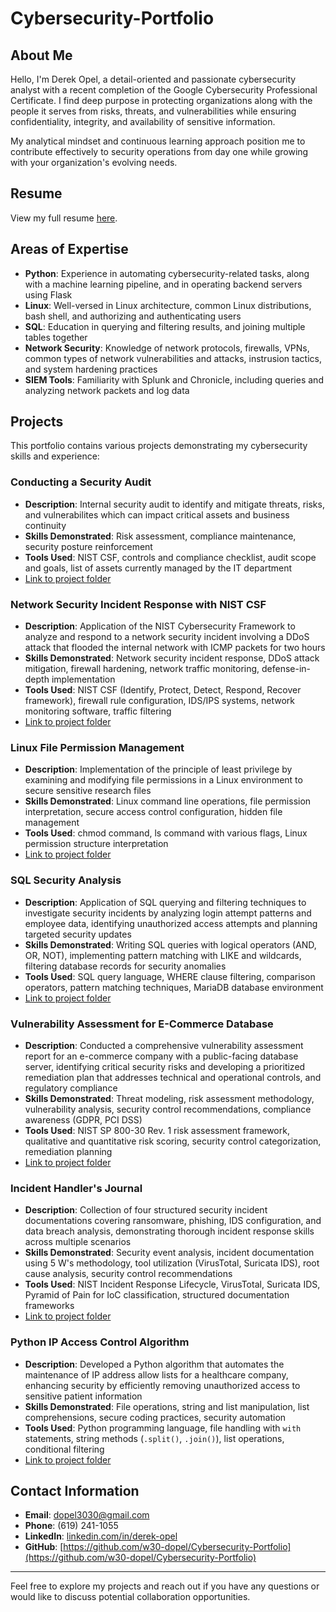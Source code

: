 # Cybersecurity-Portfolio

## About Me
Hello, I'm Derek Opel, a detail-oriented and passionate cybersecurity analyst with a recent completion of the Google Cybersecurity Professional Certificate. I find deep purpose in protecting organizations along with the people it serves from risks, threats, and vulnerabilities while ensuring confidentiality, integrity, and availability of sensitive information. 

My analytical mindset and continuous learning approach position me to contribute effectively to security operations from day one while growing with your organization's evolving needs.

## Resume
View my full resume [here](./Derek_Opel_Resume.pdf).

## Areas of Expertise
- **Python**: Experience in automating cybersecurity-related tasks, along with  a machine learning pipeline, and in operating backend servers using Flask
- **Linux**: Well-versed in Linux architecture, common Linux distributions, bash shell, and authorizing and authenticating users
- **SQL**: Education in querying and filtering results, and joining multiple tables together
- **Network Security**: Knowledge of network protocols, firewalls, VPNs, common types of network vulnerabilities and attacks, instrusion tactics, and system hardening practices
- **SIEM Tools**: Familiarity with Splunk and Chronicle, including queries and analyzing network packets and log data


## Projects
This portfolio contains various projects demonstrating my cybersecurity skills and experience:

### Conducting a Security Audit
* **Description**: Internal security audit to identify and mitigate threats, risks, and vulnerabilites which can impact critical assets and business continuity
* **Skills Demonstrated**: Risk assessment, compliance maintenance, security posture reinforcement
* **Tools Used**: NIST CSF, controls and compliance checklist, audit scope and goals, list of assets currently managed by the IT department
* [Link to project folder](/01-Security-Audit)

### Network Security Incident Response with NIST CSF
* **Description**: Application of the NIST Cybersecurity Framework to analyze and respond to a network security incident involving a DDoS attack that flooded the internal network with ICMP packets for two hours
* **Skills Demonstrated**: Network security incident response, DDoS attack mitigation, firewall hardening, network traffic monitoring, defense-in-depth implementation
* **Tools Used**: NIST CSF (Identify, Protect, Detect, Respond, Recover framework), firewall rule configuration, IDS/IPS systems, network monitoring software, traffic filtering
* [Link to project folder](/02-Network-Security-Incident-Response)

### Linux File Permission Management
* **Description**: Implementation of the principle of least privilege by examining and modifying file permissions in a Linux environment to secure sensitive research files
* **Skills Demonstrated**: Linux command line operations, file permission interpretation, secure access control configuration, hidden file management
* **Tools Used**: chmod command, ls command with various flags, Linux permission structure interpretation
* [Link to project folder](/03-Linux-File-Permissions)

### SQL Security Analysis
* **Description**: Application of SQL querying and filtering techniques to investigate security incidents by analyzing login attempt patterns and employee data, identifying unauthorized access attempts and planning targeted security updates
* **Skills Demonstrated**: Writing SQL queries with logical operators (AND, OR, NOT), implementing pattern matching with LIKE and wildcards, filtering database records for security anomalies
* **Tools Used**: SQL query language, WHERE clause filtering, comparison operators, pattern matching techniques, MariaDB database environment
* [Link to project folder](/04-SQL-Security-Analysis)

### Vulnerability Assessment for E-Commerce Database
* **Description**: Conducted a comprehensive vulnerability assessment report for an e-commerce company with a public-facing database server, identifying critical security risks and developing a prioritized remediation plan that addresses technical and operational controls, and regulatory compliance
* **Skills Demonstrated**: Threat modeling, risk assessment methodology, vulnerability analysis, security control recommendations, compliance awareness (GDPR, PCI DSS)
* **Tools Used**: NIST SP 800-30 Rev. 1 risk assessment framework, qualitative and quantitative risk scoring, security control categorization, remediation planning
* [Link to project folder](/05-Vulnerability-Assessment-Report)

### Incident Handler's Journal
* **Description**: Collection of four structured security incident documentations covering ransomware, phishing, IDS configuration, and data breach analysis, demonstrating thorough incident response skills across multiple scenarios
* **Skills Demonstrated**: Security event analysis, incident documentation using 5 W's methodology, tool utilization (VirusTotal, Suricata IDS), root cause analysis, security control recommendations
* **Tools Used**: NIST Incident Response Lifecycle, VirusTotal, Suricata IDS, Pyramid of Pain for IoC classification, structured documentation frameworks
* [Link to project folder](/06-Incident-Handlers-Journal)

### Python IP Access Control Algorithm
* **Description**: Developed a Python algorithm that automates the maintenance of IP address allow lists for a healthcare company, enhancing security by efficiently removing unauthorized access to sensitive patient information
* **Skills Demonstrated**: File operations, string and list manipulation, list comprehensions, secure coding practices, security automation
* **Tools Used**: Python programming language, file handling with `with` statements, string methods (`.split()`, `.join()`), list operations, conditional filtering
* [Link to project folder](/07-Python-Access-Control-Algorithm)

## Contact Information
- **Email**: dopel3030@gmail.com
- **Phone**: (619) 241-1055
- **LinkedIn**: [linkedin.com/in/derek-opel](https://linkedin.com/in/derek-opel)
- **GitHub**: [https://github.com/w30-dopel/Cybersecurity-Portfolio](https://github.com/w30-dopel/Cybersecurity-Portfolio)

---

Feel free to explore my projects and reach out if you have any questions or would like to discuss potential collaboration opportunities.